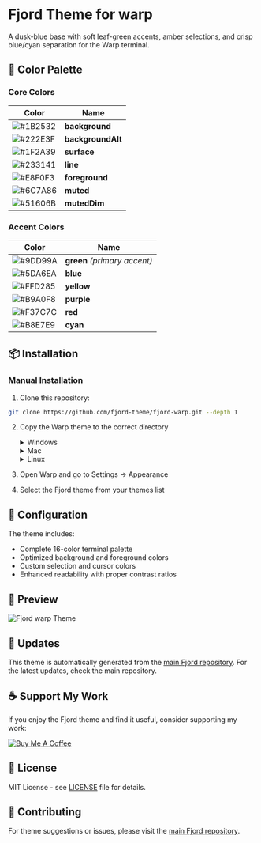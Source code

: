 # Fjord Theme for warp

A dusk-blue base with soft leaf-green accents, amber selections, and crisp blue/cyan separation for the Warp terminal.

## 🎨 Color Palette

### Core Colors

| Color                                                     | Name              |
| --------------------------------------------------------- | ----------------- |
| ![#1B2532](https://img.shields.io/badge/%231B2532-1B2532) | **background**    |
| ![#222E3F](https://img.shields.io/badge/%23222E3F-222E3F) | **backgroundAlt** |
| ![#1F2A39](https://img.shields.io/badge/%231F2A39-1F2A39) | **surface**       |
| ![#233141](https://img.shields.io/badge/%23233141-233141) | **line**          |
| ![#E8F0F3](https://img.shields.io/badge/%23E8F0F3-E8F0F3) | **foreground**    |
| ![#6C7A86](https://img.shields.io/badge/%236C7A86-6C7A86) | **muted**         |
| ![#51606B](https://img.shields.io/badge/%2351606B-51606B) | **mutedDim**      |

### Accent Colors

| Color                                                     | Name                         |
| --------------------------------------------------------- | ---------------------------- |
| ![#9DD99A](https://img.shields.io/badge/%239DD99A-9DD99A) | **green** _(primary accent)_ |
| ![#5DA6EA](https://img.shields.io/badge/%235DA6EA-5DA6EA) | **blue**                     |
| ![#FFD285](https://img.shields.io/badge/%23FFD285-FFD285) | **yellow**                   |
| ![#B9A0F8](https://img.shields.io/badge/%23B9A0F8-B9A0F8) | **purple**                   |
| ![#F37C7C](https://img.shields.io/badge/%23F37C7C-F37C7C) | **red**                      |
| ![#B8E7E9](https://img.shields.io/badge/%23B8E7E9-B8E7E9) | **cyan**                     |

## 📦 Installation

### Manual Installation

1. Clone this repository:

```bash
git clone https://github.com/fjord-theme/fjord-warp.git --depth 1
```

2. Copy the Warp theme to the correct directory
   <details>
      <summary>Windows</summary>

   ```powershell
   New-Item -Path "$env:APPDATA\warp\Warp\data\themes\" -ItemType Directory
   cp fjord-warp/themes/fjord.yaml $env:APPDATA\warp\Warp\data\themes\.
   ```

   </details>
   <details>
      <summary>Mac</summary>

   ```bash
   mkdir -p $HOME/.warp/themes/
   cp fjord-warp/themes/fjord.yaml $HOME/.warp/themes/.
   ```

   </details>
   <details>
      <summary>Linux</summary>
      
      ```bash
      mkdir -p ${XDG_DATA_HOME:-$HOME/.local/share}/warp-terminal/themes/
      cp fjord-warp/themes/fjord.yaml ${XDG_DATA_HOME:-$HOME/.local/share}/warp-terminal/themes/.
      ```
   </details>

3. Open Warp and go to Settings → Appearance
4. Select the Fjord theme from your themes list

## 🔧 Configuration

The theme includes:

- Complete 16-color terminal palette
- Optimized background and foreground colors
- Custom selection and cursor colors
- Enhanced readability with proper contrast ratios

## 📸 Preview

![Fjord warp Theme](https://raw.githubusercontent.com/fjord-theme/fjord/main/docs/images/colortest.png)

## 🔄 Updates

This theme is automatically generated from the [main Fjord repository](https://github.com/fjord-theme/fjord). For the latest updates, check the main repository.

## ☕ Support My Work

If you enjoy the Fjord theme and find it useful, consider supporting my work:

[![Buy Me A Coffee](https://img.shields.io/badge/Buy_Me_A_Coffee-99dd9a?style=for-the-badge&logo=buy-me-a-coffee&logoColor=FFD285&logoSize=auto&labelColor=1B2532)](https://buymeacoffee.com/jshuntley)

## 📄 License

MIT License - see [LICENSE](LICENSE) file for details.

## 🤝 Contributing

For theme suggestions or issues, please visit the [main Fjord repository](https://github.com/fjord-theme/fjord).

